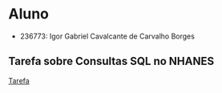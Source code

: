 # Aluno
* 236773: Igor Gabriel Cavalcante de Carvalho Borges

## Tarefa sobre Consultas SQL no NHANES

[Tarefa](./notebook/lab04-sql-advanced.ipynb)
